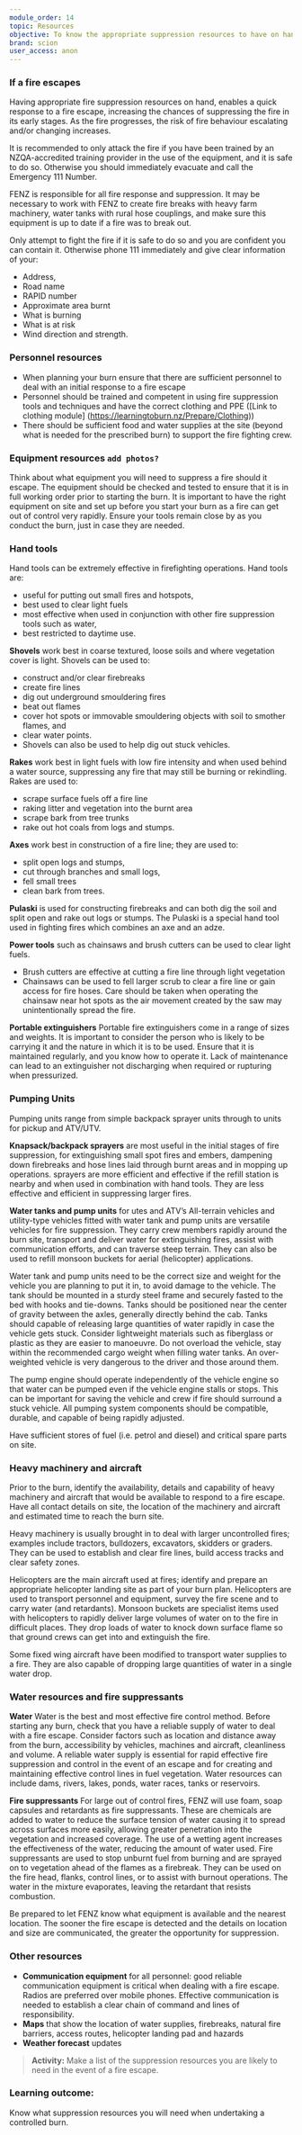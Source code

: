 ```yaml
---
module_order: 14
topic: Resources
objective: To know the appropriate suppression resources to have on hand in case of a fire escape.
brand: scion
user_access: anon
---
```


### If a fire escapes

Having appropriate fire suppression resources on hand, enables a quick response to a fire escape, increasing the chances of suppressing the fire in its early stages. As the fire progresses, the risk of fire behaviour escalating and/or changing increases.

It is recommended to only attack the fire if you have been trained by an NZQA-accredited training provider in the use of the equipment, and it is safe to do so. Otherwise you should immediately evacuate and call the Emergency 111 Number.

FENZ is responsible for all fire response and suppression. It may be necessary to work with FENZ to create fire breaks with heavy farm machinery, water tanks with rural hose couplings, and make sure this equipment is up to date if a fire was to break out.

Only attempt to fight the fire if it is safe to do so and you are confident you can contain it. Otherwise phone 111 immediately and give clear information of your:
* Address,
* Road name
* RAPID number
* Approximate area burnt
* What is burning
* What is at risk
* Wind direction and strength.

### Personnel resources

* When planning your burn ensure that there are sufficient personnel to deal with an initial response to a fire escape
* Personnel should be trained and competent in using fire suppression tools and techniques and have the correct clothing and PPE ([Link to clothing module] (https://learningtoburn.nz/Prepare/Clothing))
* There should be sufficient food and water supplies at the site (beyond what is needed for the prescribed burn) to support the fire fighting crew.

### Equipment resources `add photos?`

Think about what equipment you will need to suppress a fire should it escape. The equipment should be checked and tested to ensure that it is in full working order prior to starting the burn. It is important to have the right equipment on site and set up before you start your burn as a fire can get out of control very rapidly. Ensure your tools remain close by as you conduct the burn, just in case they are needed.

### Hand tools

Hand tools can be extremely effective in firefighting operations.  Hand tools are:
* useful for putting out small fires and hotspots,
* best used to clear light fuels
* most effective when used in conjunction with other fire suppression tools such as water,
* best restricted to daytime use.

**Shovels** work best in coarse textured, loose soils and where vegetation cover is light. Shovels can be used to:
* construct and/or clear firebreaks
* create fire lines
* dig out underground smouldering fires
* beat out flames
* cover hot spots or immovable smouldering objects with soil to smother flames, and
* clear water points.
* Shovels can also be used to help dig out stuck vehicles.

**Rakes** work best in light fuels with low fire intensity and when used behind a water source, suppressing any fire that may still be burning or rekindling. Rakes are used to:
* scrape surface fuels off a fire line
* raking litter and vegetation into the burnt area
* scrape bark from tree trunks 
* rake out hot coals from logs and stumps.  

**Axes** work best in construction of a fire line; they are used to:
* split open logs and stumps, 
* cut through branches and small logs, 
* fell small trees 
* clean bark from trees.

**Pulaski** is used for constructing firebreaks and can both dig the soil and split open and rake out logs or stumps. The Pulaski is a special hand tool used in fighting fires which combines an axe and an adze. 

**Power tools** such as chainsaws and brush cutters can be used to clear light fuels. 
* Brush cutters are effective at cutting a fire line through light vegetation 
* Chainsaws can be used to fell larger scrub to clear a fire line or gain access for fire hoses. Care should be taken when operating the chainsaw near hot spots as the air movement created by the saw may unintentionally spread the fire.


**Portable extinguishers**
Portable fire extinguishers come in a range of sizes and weights. It is important to consider the person who is likely to be carrying it and the nature in which it is to be used. Ensure that it is maintained regularly, and you know how to operate it. Lack of maintenance can lead to an extinguisher not discharging when required or rupturing when pressurized.

### Pumping Units

Pumping units range from simple backpack sprayer units through to units for pickup and ATV/UTV.

**Knapsack/backpack sprayers** are most useful in the initial stages of fire suppression, for extinguishing small spot fires and embers, dampening down firebreaks and hose lines laid through burnt areas and in mopping up operations. sprayers are more efficient and effective if the refill station is nearby and when used in combination with hand tools. They are less effective and efficient in suppressing larger fires.

**Water tanks and pump units** for utes and ATV’s
All-terrain vehicles and utility-type vehicles fitted with water tank and pump units are versatile vehicles for fire suppression. They carry crew members rapidly around the burn site, transport and deliver water for extinguishing fires, assist with communication efforts, and can traverse steep terrain. They can also be used to refill monsoon buckets for aerial (helicopter) applications.

Water tank and pump units need to be the correct size and weight for the vehicle you are planning to put it in, to avoid damage to the vehicle. The tank should be mounted in a sturdy steel frame and securely fasted to the bed with hooks and tie-downs. Tanks should be positioned near the center of gravity between the axles, generally directly behind the cab. Tanks should capable of releasing large quantities of water rapidly in case the vehicle gets stuck. Consider lightweight materials such as fiberglass or plastic as they are easier to manoeuvre. Do not overload the vehicle, stay within the recommended cargo weight when filling water tanks. An over-weighted vehicle is very dangerous to the driver and those around them.

The pump engine should operate independently of the vehicle engine so that water can be pumped even if the vehicle engine stalls or stops. This can be important for saving the vehicle and crew if fire should surround a stuck vehicle. All pumping system components should be compatible, durable, and capable of being rapidly adjusted.

Have sufficient stores of fuel (i.e. petrol and diesel) and critical spare parts on site.

### Heavy machinery and aircraft  

Prior to the burn, identify the availability, details and capability of heavy machinery and aircraft that would be available to respond to a fire escape. Have all contact details on site, the location of the machinery and aircraft and estimated time to reach the burn site.

Heavy machinery is usually brought in to deal with larger uncontrolled fires; examples include tractors, bulldozers, excavators, skidders or graders. They can be used to establish and clear fire lines, build access tracks and clear safety zones.

Helicopters are the main aircraft used at fires; identify and prepare an appropriate helicopter landing site as part of your burn plan. Helicopters are used to transport personnel and equipment, survey the fire scene and to carry water (and retardants). Monsoon buckets are specialist items used with helicopters to rapidly deliver large volumes of water on to the fire in difficult places. They drop loads of water to knock down surface flame so that ground crews can get into and extinguish the fire. 

Some fixed wing aircraft have been modified to transport water supplies to a fire. They are also capable of dropping large quantities of water in a single water drop.

### Water resources and fire suppressants

**Water**
Water is the best and most effective fire control method. Before starting any burn, check that you have a reliable supply of water to deal with a fire escape. Consider factors such as location and distance away from the burn, accessibility by vehicles, machines and aircraft, cleanliness and volume. A reliable water supply is essential for rapid effective fire suppression and control in the event of an escape and for creating and maintaining effective control lines in fuel vegetation. Water resources can include dams, rivers, lakes, ponds, water races, tanks or reservoirs. 

**Fire suppressants**
For large out of control fires, FENZ will use foam, soap capsules and retardants as fire suppressants. These are chemicals are added to water to reduce the surface tension of water causing it to spread across surfaces more easily, allowing greater penetration into the vegetation and increased coverage. The use of a wetting agent increases the effectiveness of the water, reducing the amount of water used. Fire suppressants are used to stop unburnt fuel from burning and are sprayed on to vegetation ahead of the flames as a firebreak. They can be used on the fire head, flanks, control lines, or to assist with burnout operations. The water in the mixture evaporates, leaving the retardant that resists combustion.
 
Be prepared to let FENZ know what equipment is available and the nearest location. The sooner the fire escape is detected and the details on location and size are communicated, the greater the opportunity for suppression.

### Other resources

* **Communication equipment** for all personnel: good reliable communication equipment is critical when dealing with a fire escape. Radios are preferred over mobile phones. Effective communication is needed to establish a clear chain of command and lines of responsibility.
* **Maps** that show the location of water supplies, firebreaks, natural fire barriers, access routes, helicopter landing pad and hazards
* **Weather forecast** updates

> __Activity:__  Make a list of the suppression resources you are likely to need in the event of a fire escape.

### Learning outcome: 

Know what suppression resources you will need when undertaking a controlled burn.

